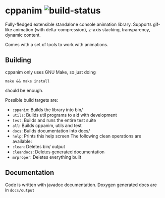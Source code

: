 # cppanim ![build-status](https://travis-ci.com/saimse/cppanim.svg?branch=master)

Fully-fledged extensible standalone console animation library. Supports
gif-like animation (with delta-compression), z-axis stacking, transparency,
dynamic content.

Comes with a set of tools to work with animations.

## Building

cppanim only uses GNU Make, so just doing
```
make && make install
```
should be enough.

Possible build targets are:
 - `cppanim`: Builds the library into bin/
 - `utils`: Builds util programs to aid with development
 - `test`: Builds and runs the entire test suite
 - `all`: Builds cppanim, utils and test
 - `docs`: Builds documentation into docs/
 - `help`: Prints this help screen
The following clean operations are available:
 - `clean`: Deletes bin/ output
 - `cleandocs`: Deletes generated documentation
 - `mrproper`: Deletes everything built
	 

## Documentation

Code is written with javadoc documentation. Doxygen generated docs
are in `docs/output`
